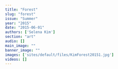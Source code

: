 ```yaml
---
title: "Forest"
slug: "forest"
issue: "Summer"
year: "2015"
date: "2015-06-01"
authors: ['Selena Kim']
section: "art"
audio: []
main_image: ""
banner_image: ""
images: ['sites/default/files/KimForest20151.jpg']
videos: []
---
```

